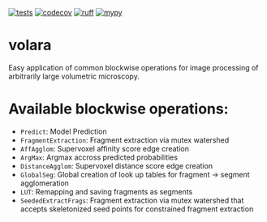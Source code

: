 [![tests](https://github.com/pattonw/volara/actions/workflows/tests.yaml/badge.svg)](https://github.com/pattonw/volara/actions/workflows/tests.yaml)
[![codecov](https://codecov.io/gh/pattonw/volara/branch/main/graph/badge.svg?token=YOUR_TOKEN)](https://codecov.io/gh/pattonw/volara)
[![ruff](https://github.com/pattonw/volara/actions/workflows/ruff.yaml/badge.svg)](https://github.com/pattonw/volara/actions/workflows/ruff.yaml)
[![mypy](https://github.com/pattonw/volara/actions/workflows/mypy.yaml/badge.svg)](https://github.com/pattonw/volara/actions/workflows/mypy.yaml)

# volara
Easy application of common blockwise operations for image processing of arbitrarily large volumetric microscopy.

# Available blockwise operations:
- `Predict`: Model Prediction
- `FragmentExtraction`: Fragment extraction via mutex watershed
- `AffAgglom`: Supervoxel affinity score edge creation
- `ArgMax`: Argmax accross predicted probabilities
- `DistanceAgglom`: Supervoxel distance score edge creation
- `GlobalSeg`: Global creation of look up tables for fragment -> segment agglomeration
- `LUT`: Remapping and saving fragments as segments
- `SeededExtractFrags`: Fragment extraction via mutex watershed that accepts skeletonized seed points for constrained fragment extraction
